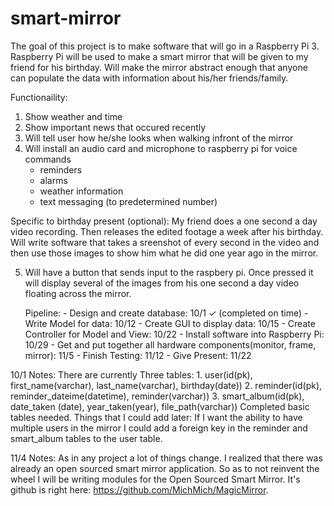 # smart-mirror

The goal of this project is to make software that will go in a Raspberry Pi 3. Raspberry Pi will be used to make a smart mirror that will be given to my friend for his birthday. Will make the mirror abstract enough that anyone can populate the data with information about his/her friends/family.

Functionaility:

1. Show weather and time
2. Show important news that occured recently
3. Will tell user how he/she looks when walking infront of the mirror
4. Will install an audio card and microphone to raspberry pi for voice commands
    - reminders
    - alarms
    - weather information
    - text messaging (to predetermined number)

Specific to birthday present (optional):
    My friend does a one second a day video recording. Then releases the edited footage a week after his birthday. Will write software that takes a sreenshot of every second in the video and then use those images to show him what he did one year ago in the mirror.

5. Will have a button that sends input to the raspbery pi. Once pressed it will display several of the images from his one second a day video floating across the mirror.

    Pipeline:
        - Design and create database: 10/1 ✓ (completed on time)
        - Write Model for data: 10/12
        - Create GUI to display data: 10/15
        - Create Controller for Model and View: 10/22
        - Install software into Raspberry Pi: 10/29
        - Get and put together all hardware components(monitor, frame, mirror): 11/5
        - Finish Testing: 11/12
        - Give Present: 11/22

10/1 Notes:
There are currently Three tables:
    1. user(id(pk), first_name(varchar), last_name(varchar), birthday(date))
    2. reminder(id(pk), reminder_dateime(datetime), reminder(varchar))
    3. smart_album(id(pk), date_taken (date), year_taken(year), file_path(varchar))
Completed basic tables needed.
Things that I could add later: If I want the ability to have multiple users in the mirror I could add a foreign key in the reminder and smart_album tables to the user table.

11/4 Notes:
    As in any project a lot of things change. I realized that there was already an open sourced smart mirror application. So as to not reinvent the wheel I will be writing modules for the Open Sourced Smart Mirror. It's github is right here: https://github.com/MichMich/MagicMirror.
